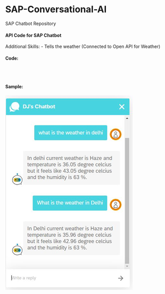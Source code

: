 # SAP-Conversational-AI
SAP Chatbot Repository 



#### API Code for SAP Chatbot 
  Additional Skills:
      - Tells the weather (Connected to Open API for Weather)
      
      
#### Code: 
 <script src="https://cdn.cai.tools.sap/webchat/webchat.js" channelId="0ba15f7b-f6a5-48aa-993e-73d0e79f6820" token="8cd201422886ef20b581d13a93d10018" id="cai-webchat"></script>

<br />
<br />


#### Sample:


<img src="https://raw.githubusercontent.com/deepakjoshy/deepakjoshy.github.io/main/images/SAPChatbot.jpeg" />
